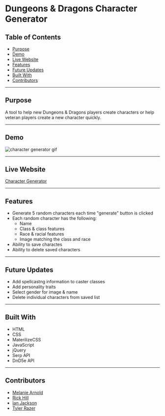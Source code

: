 # Dungeons & Dragons Character Generator

## Table of Contents
* [Purpose](#purpose)
* [Demo](#demo)
* [Live Website](#website)
* [Features](#features)
* [Future Updates](#updates)
* [Built With](#built)
* [Contributors](#contributors)

----

## Purpose <a name="purpose"></a>
A tool to help new Dungeons & Dragons players create characters or help veteran players create a new character quickly.

----

## Demo <a name="demo"></a>
![character generator gif](assets/images/web-ready/Character-Generator.gif)

----

## Live Website <a name="website"></a>
[Character Generator](https://einalem4.github.io/character-generator/)

----

## Features <a name="features"></a>
* Generate 5 random characters each time "generate" button is clicked
* Each random character has the following:
    * Name 
    * Class & class features
    * Race & racial features
    * Image matching the class and race
* Ability to save charactes
* Ability to delete saved characters

----

## Future Updates <a name="updates"></a>
* Add spellcastng information to caster classes
* Add personality traits
* Select gender for image & name
* Delete individual characters from saved list

----

## Built With <a name="built"></a>
* HTML
* CSS
* MaterilizeCSS
* JavaScript
* jQuery
* Serp API
* DnD5e API

----

## Contributors <a name="contributors"></a>
* [Melanie Arnold](https://github.com/einalem4)
* [Rick Hill](https://github.com/rickhill543)
* [Ian Jackson](https://github.com/ijacksondesign)
* [Tyler Razer](https://github.com/thrazer675)
